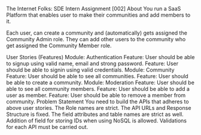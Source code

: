 The Internet Folks: SDE Intern Assignment [002]
About
You run a SaaS Platform that enables user to make their communities and add members to it.

Each user, can create a community and (automatically) gets assigned the Community Admin role. They can add other users to the community who get assigned the Community Member role.

User Stories (Features)
Module: Authentication
Feature: User should be able to signup using valid name, email and strong password.
Feature: User should be able to signin using valid credentials.
Module: Community
Feature: User should be able to see all communities.
Feature: User should be able to create a community.
Module: Moderation
Feature: User should be able to see all community members.
Feature: User should be able to add a user as member.
Feature: User should be able to remove a member from community.
Problem Statement
You need to build the APIs that adheres to above user stories.
The Role names are strict.
The API URLs and Response Structure is fixed.
The field attributes and table names are strict as well.
Addition of field for storing IDs when using NoSQL is allowed.
Validations for each API must be carried out.